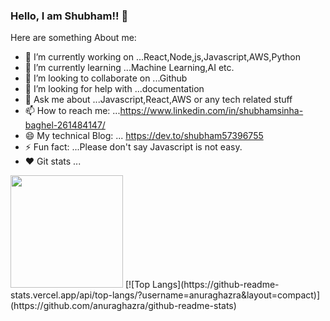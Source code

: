 ### Hello, I am Shubham!! 👋



Here are something About me:

- 🔭 I’m currently working on ...React,Node,js,Javascript,AWS,Python
- 🌱 I’m currently learning ...Machine Learning,AI etc.
- 👯 I’m looking to collaborate on ...Github
- 🤔 I’m looking for help with ...documentation 
- 💬 Ask me about ...Javascript,React,AWS or any tech related stuff
- 📫 How to reach me: ...https://www.linkedin.com/in/shubhamsinha-baghel-261484147/            
- 😄 My technical Blog: ... https://dev.to/shubham57396755
- ⚡ Fun fact: ...Please don't say Javascript is not easy.
- ❤️ Git stats ...
<img height="180em" src="https://github-readme-stats.vercel.app/api?username=shubhambaghel34&show_icons=true&hide_border=true&&count_private=true&include_all_commits=true" />
[![Top Langs](https://github-readme-stats.vercel.app/api/top-langs/?username=anuraghazra&layout=compact)](https://github.com/anuraghazra/github-readme-stats)
 
